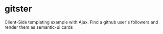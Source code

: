 # gitster
Client-Side templating example with Ajax. Find a github user's followers and render them as semantic-ui cards
